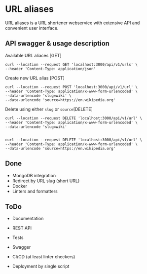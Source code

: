 # URL aliases

URL aliases is a URL shortener webservice with extensive API and convenient user interface.
## API swagger & usage description

Available URL aliaces [GET]
~~~
curl --location --request GET 'localhost:3000/api/v1/urls' \
--header 'Content-Type: application/json'
~~~

Create new URL alias [POST]
~~~
curl --location --request POST 'localhost:3000/api/v1/url' \
--header 'Content-Type: application/x-www-form-urlencoded' \
--data-urlencode 'slug=wiki' \
--data-urlencode 'source=https://en.wikipedia.org'
~~~

Delete using either `slug` or `source`[DELETE]
~~~
curl --location --request DELETE 'localhost:3000/api/v1/url' \
--header 'Content-Type: application/x-www-form-urlencoded' \
--data-urlencode 'slug=wiki'


curl --location --request DELETE 'localhost:3000/api/v1/url' \
--header 'Content-Type: application/x-www-form-urlencoded' \
--data-urlencode 'source=https://en.wikipedia.org'
~~~

## Done

* MongoDB integration
* Redirect by URL slug (short URL)
* Docker
* Linters and formatters


## ToDo

* Documentation

* REST API
* Tests
* Swagger
* CI/CD (at least linter checkers)
* Deployment by single script

